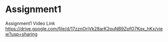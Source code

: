 # Assignment1
Assignment1 Video Link https://drive.google.com/file/d/17zznOrjVk28arK2puNB9ZpfO7Kqx_hKx/view?usp=sharing
